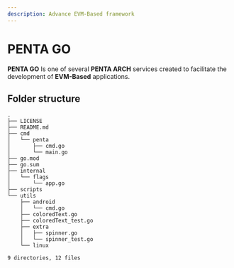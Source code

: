 ```yaml
---
description: Advance EVM-Based framework
---
```


# PENTA GO

**PENTA GO** Is one of several **PENTA ARCH** services created to facilitate the development of **EVM-Based** applications.

## Folder structure

```
.
├── LICENSE
├── README.md
├── cmd
│   └── penta
│       ├── cmd.go
│       └── main.go
├── go.mod
├── go.sum
├── internal
│   └── flags
│       └── app.go
├── scripts
└── utils
    ├── android
    │   └── cmd.go
    ├── coloredText.go
    ├── coloredText_test.go
    ├── extra
    │   ├── spinner.go
    │   └── spinner_test.go
    └── linux

9 directories, 12 files
```

